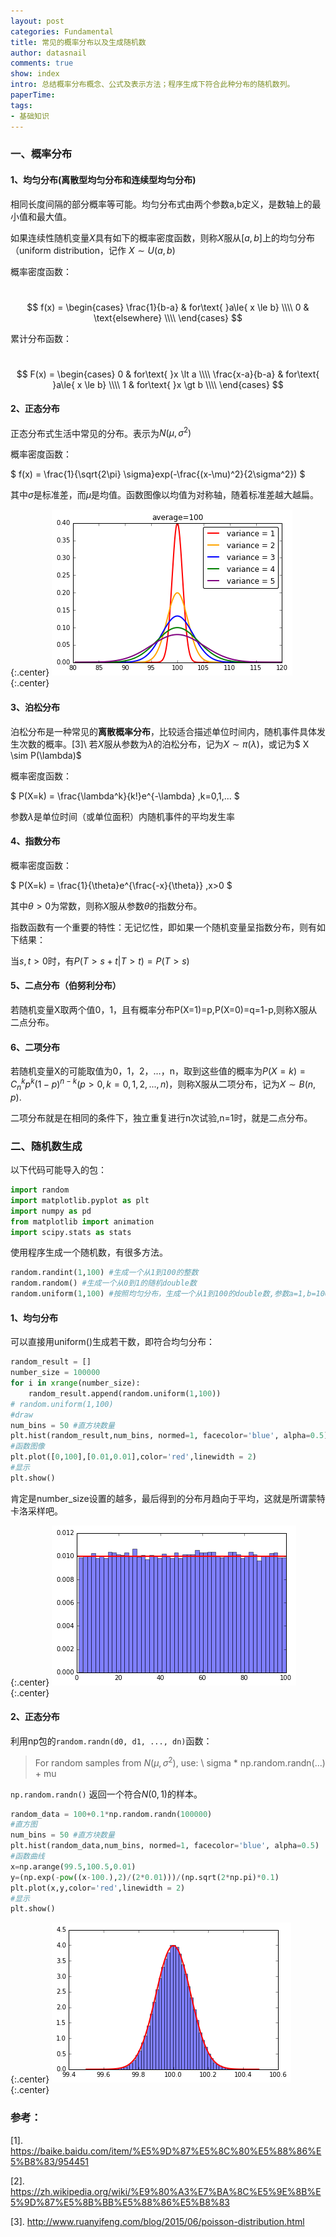 ```yaml
---
layout: post
categories: Fundamental
title: 常见的概率分布以及生成随机数
author: datasnail
comments: true
show: index
intro: 总结概率分布概念、公式及表示方法；程序生成下符合此种分布的随机数列。
paperTime:
tags:
- 基础知识
---
```


### **一、概率分布**
#### **1、均匀分布(离散型均匀分布和连续型均匀分布)**
相同长度间隔的部分概率等可能。均匀分布式由两个参数a,b定义，是数轴上的最小值和最大值。

如果连续性随机变量$X$具有如下的概率密度函数，则称$X$服从$[a,b]$上的均匀分布（uniform distribution，记作 $X \sim U(a,b)$

概率密度函数：

&nbsp;
$$
f(x) = \begin{cases} \frac{1}{b-a} & for\text{ }a\le{ x \le b} \\\\
0 & \text{elsewhere} \\\\
\end{cases}
$$

累计分布函数：

&nbsp;
$$
F(x) = \begin{cases} 0 & for\text{ }x \lt a \\\\
\frac{x-a}{b-a} & for\text{ }a\le{ x \le b} \\\\
1 & for\text{ }x \gt b \\\\
\end{cases}
$$

#### **2、正态分布**
正态分布式生活中常见的分布。表示为$N(\mu, \sigma^2)$

概率密度函数：

$
f(x) = \frac{1}{\sqrt{2\pi} \sigma}exp(-\frac{(x-\mu)^2}{2\sigma^2})
$

其中$\sigma$是标准差，而$\mu$是均值。函数图像以均值为对称轴，随着标准差越大越扁。

{:.center}
![uniform_isntance](/postimg/gaussian_instance5.png)
{:.center}


#### **3、泊松分布**
泊松分布是一种常见的**离散概率分布**，比较适合描述单位时间内，随机事件具体发生次数的概率。[3]\\
若$X$服从参数为$\lambda$的泊松分布，记为$X\sim \pi (\lambda )$，或记为$ X \sim P(\lambda)$

概率密度函数：

$
P(X=k) = \frac{\lambda^k}{k!}e^{-\lambda} ,k=0,1,...
$

参数$\lambda$是单位时间（或单位面积）内随机事件的平均发生率
#### **4、指数分布**
概率密度函数：

$
P(X=k) = \frac{1}{\theta}e^{\frac{-x}{\theta}} ,x>0
$

其中$\theta >0$为常数，则称$X$服从参数$\theta$的指数分布。

指数函数有一个重要的特性：无记忆性，即如果一个随机变量呈指数分布，则有如下结果：

当$s,t\gt 0$时，有$P(T>s+t|T>t)=P(T>s)$
#### **5、二点分布（伯努利分布）**
若随机变量X取两个值0，1，且有概率分布P(X=1)=p,P(X=0)=q=1-p,则称X服从二点分布。
#### **6、二项分布**
若随机变量X的可能取值为0，1，2，…，n，取到这些值的概率为$P(X=k) = C_n^k p^k(1-p)^{n-k} (p \gt 0,k=0,1,2,...,n)$，则称X服从二项分布，记为$X \sim B(n,p)$.

二项分布就是在相同的条件下，独立重复进行n次试验,n=1时，就是二点分布。

### **二、随机数生成**
以下代码可能导入的包：
```python
import random
import matplotlib.pyplot as plt
import numpy as pd
from matplotlib import animation
import scipy.stats as stats
```

使用程序生成一个随机数，有很多方法。
```python
random.randint(1,100) #生成一个从1到100的整数
random.random() #生成一个从0到1的随机double数
random.uniform(1,100) #按照均匀分布，生成一个从1到100的double数,参数a=1,b=100
```

#### **1、均匀分布**
可以直接用uniform()生成若干数，即符合均匀分布：

```python
random_result = []
number_size = 100000
for i in xrange(number_size):
    random_result.append(random.uniform(1,100)) 
# random.uniform(1,100)
#draw
num_bins = 50 #直方块数量
plt.hist(random_result,num_bins, normed=1, facecolor='blue', alpha=0.5)
#函数图像
plt.plot([0,100],[0.01,0.01],color='red',linewidth = 2)
#显示
plt.show()
```

肯定是number_size设置的越多，最后得到的分布月趋向于平均，这就是所谓蒙特卡洛采样吧。

{:.center}
![uniform_isntance](/postimg/uniform_instance.png)
{:.center}

#### **2、正态分布**
利用np包的`random.randn(d0, d1, ..., dn)`函数：
> For random samples from $N(\mu, \sigma^2)$, use: \\
> sigma * np.random.randn(...) + mu

`np.random.randn()` 返回一个符合$N(0, 1)$的样本。
```python
random_data = 100+0.1*np.random.randn(100000)
#直方图
num_bins = 50 #直方块数量
plt.hist(random_data,num_bins, normed=1, facecolor='blue', alpha=0.5)
#函数曲线
x=np.arange(99.5,100.5,0.01)
y=(np.exp(-pow((x-100.),2)/(2*0.01)))/(np.sqrt(2*np.pi)*0.1)
plt.plot(x,y,color='red',linewidth = 2)
#显示
plt.show()
```

{:.center}
![uniform_isntance](/postimg/gaussian_instance.png)
{:.center}

### **参考：**

[1]. https://baike.baidu.com/item/%E5%9D%87%E5%8C%80%E5%88%86%E5%B8%83/954451

[2]. https://zh.wikipedia.org/wiki/%E9%80%A3%E7%BA%8C%E5%9E%8B%E5%9D%87%E5%8B%BB%E5%88%86%E5%B8%83

[3]. http://www.ruanyifeng.com/blog/2015/06/poisson-distribution.html
